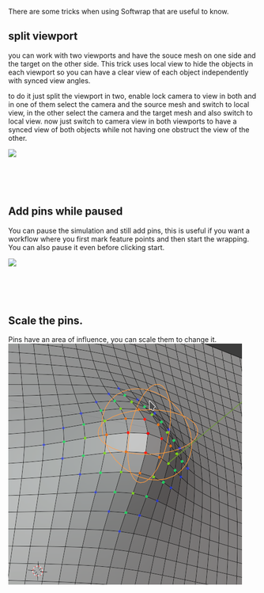 There are some tricks when using Softwrap that are useful to know.

## split viewport

you can work with two viewports and have the souce mesh on one side and the target on the other side.
This trick uses local view to hide the objects in each viewport so you can have a clear view of each object independently with synced view angles.  

to do it just split the viewport in two, enable lock camera to view in both and in one of them select the camera and the source mesh and switch to local view,
in the other select the camera and the target mesh and also switch to local view. now just switch to camera view in both viewports to have a synced view of
both objects while not having one obstruct the view of the other.

![](img/split_viewport.gif)

<br>
<br>
<br>

## Add pins while paused

You can pause the simulation and still add pins, this is useful if you want a workflow where you first mark feature points and then start the wrapping.
You can also pause it even before clicking start.

![](img/pause.gif)

<br>
<br>
<br>

## Scale the pins.

Pins have an area of influence, you can scale them to change it.
![](img/pin.png)
